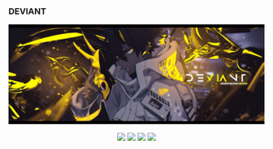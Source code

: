 ### DEVIANT 
![alt tag](Deviant.png "Баннер")


<p align="center">

<img src="https://image.flaticon.com/icons/png/512/323/323392.png" >

<img src="https://img.shields.io/npm/v/vue2-baremetrics-calendar">

<img src="https://img.shields.io/badge/vue-2.6.10-green.svg">

<img src="https://badges.frapsoft.com/os/v1/open-source.svg?v=103" >


</p>
